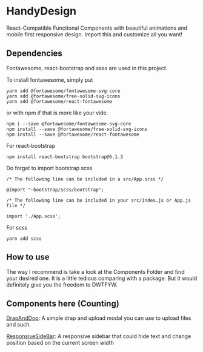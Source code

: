 # HandyDesign
React-Compatible Functional Components with beautiful animations and mobile first responsive design.
Import this and customize all you want!

## Dependencies

Fontawesome, react-bootstrap and sass are used in this project.

To install fontawesome, simply put 
```
yarn add @fortawesome/fontawesome-svg-core
yarn add @fortawesome/free-solid-svg-icons
yarn add @fortawesome/react-fontawesome
```
or with npm if that is more like your vide.
```
npm i --save @fortawesome/fontawesome-svg-core
npm install --save @fortawesome/free-solid-svg-icons
npm install --save @fortawesome/react-fontawesome
```

For react-bootstrap
```
npm install react-bootstrap bootstrap@5.1.3
```
Do forget to import bootstrap scss
```
/* The following line can be included in a src/App.scss */

@import "~bootstrap/scss/bootstrap";

/* The following line can be included in your src/index.js or App.js file */

import './App.scss';
```

For scss
```
yarn add scss
```

## How to use

The way I recommend is take a look at the Components Folder and find your desired one. It is a little tedious comparing 
with a package. But it would definitely give you the freedom to DWTFYW.

## Components here (Counting)
[DrapAndDop](https://github.com/YagiGo/HandyDesign/tree/main/src/Components/DragAndUpload): A simple drap and upload modal you can use to upload files and such.

[ResponsiveSideBar](https://github.com/YagiGo/HandyDesign/tree/main/src/Components/ResponsiveSideBar): A responsive sidebar that could hide text and change position based on the current screen width
